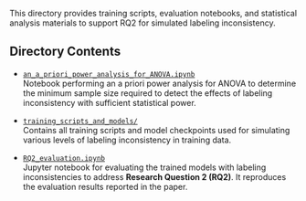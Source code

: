 This directory provides training scripts, evaluation notebooks, and statistical analysis materials to support RQ2 for simulated labeling inconsistency.

## Directory Contents

- [`an_a_priori_power_analysis_for_ANOVA.ipynb`](./an_a_priori_power_analysis_for_ANOVA.ipynb)  
  Notebook performing an a priori power analysis for ANOVA to determine the minimum sample size required to detect the effects of labeling inconsistency with sufficient statistical power.

- [`training_scripts_and_models/`](./training_scripts_and_models/)  
  Contains all training scripts and model checkpoints used for simulating various levels of labeling inconsistency in training data.

- [`RQ2_evaluation.ipynb`](./RQ2_evaluation.ipynb)  
Jupyter notebook for evaluating the trained models with labeling inconsistencies to address **Research Question 2 (RQ2)**. It reproduces the evaluation results reported in the paper.